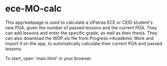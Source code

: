# ece-MO-calc
This app/webpage is used to calculate a UPatras ECE or CEID student's new PGA, given the number of passed lessons and the current PGA. They can add lessons and enter the specific grade, as well as their thesis. They can also download the WDP.xls file from Progress->Academic Work and import it on the app, to automatically calculate their current PGA and passed lessons.

To start, open 'main.html' in your browser.
